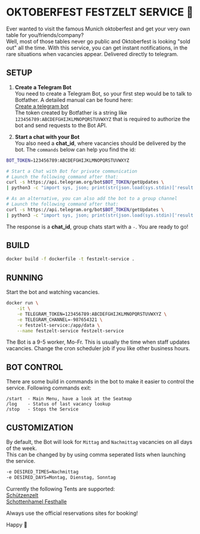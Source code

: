 # OKTOBERFEST FESTZELT SERVICE 🍻

Ever wanted to visit the famous Munich oktoberfest and get your very own table for you/friends/company?  
Well, most of those tables never go public and Oktoberfest is looking "sold out" all the time.
With this service, you can get instant notifications, in the rare situations when vacancies appear.
Delivered directly to telegram.

## SETUP  

1. **Create a Telegram Bot**  
You need to create a Telegram Bot, so your first step would be to talk to Botfather.
A detailed manual can be found here:   
[Create a telegram bot](https://core.telegram.org/bots#6-botfather)  
The token created by Botfather is a string like `123456789:ABCDEFGHIJKLMNOPQRSTUVWXYZ` that is required to authorize the bot and send requests to the Bot API.

2. **Start a chat with your Bot**  
You also need a **chat_id**, where vacancies should be delivered by the bot. The `commands` below can help you find the id:
```sh
BOT_TOKEN=123456789:ABCDEFGHIJKLMNOPQRSTUVWXYZ

# Start a Chat with Bot for private communication
# Launch the following command after that:
curl -s https://api.telegram.org/bot$BOT_TOKEN/getUpdates \
| python3 -c "import sys, json; print(str(json.load(sys.stdin)['result'][0]['message']['from']['id']))"

# As an alternative, you can also add the bot to a group channel
# Launch the following command after that:
curl -s https://api.telegram.org/bot$BOT_TOKEN/getUpdates \
| python3 -c "import sys, json; print(str(json.load(sys.stdin)['result'][0]['message']['chat']['id']))"
```

The response is a **chat_id**, group chats start with a `-`. You are ready to go!  

## BUILD

```sh
docker build -f dockerfile -t festzelt-service .
```

## RUNNING

Start the bot and watching vacancies.  

```sh
docker run \
    -it \
    -e TELEGRAM_TOKEN=123456789:ABCDEFGHIJKLMNOPQRSTUVWXYZ \
    -e TELEGRAM_CHANNEL=-987654321 \
    -v festzelt-service:/app/data \
    --name festzelt-service festzelt-service
```
The Bot is a 9-5 worker, Mo-Fr. This is usually the time when staff updates vacancies. Change the cron scheduler job if you like other business hours.

## BOT CONTROL

There are some build in commands in the bot to make it easier to control the service.
Following commands exit:
```
/start  - Main Menu, have a look at the Seatmap
/log    - Status of last vacancy lookup
/stop   - Stops the Service
```

## CUSTOMIZATION
By default, the Bot will look for `Mittag` and `Nachmittag` vacancies on all days of the week.  
This can be changed by by using comma seperated lists when launching the service.

```sh
-e DESIRED_TIMES=Nachmittag
-e DESIRED_DAYS=Montag, Dienstag, Sonntag
```

Currently the following Tents are supported:  
[Schützenzelt](https://www.schuetzenfestzelt.com/)  
[Schottenhamel Festhalle](https://festhalle-schottenhamel.de/)  

Always use the official reservations sites for booking!  
  
Happy 🍺
